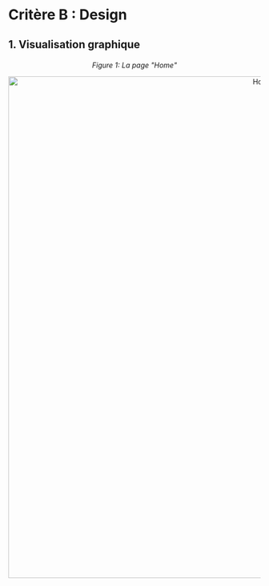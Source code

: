 # Critère B : Design 


## 1. Visualisation graphique

<div style="text-align: center; margin-top: 20px;">
    <p><i>Figure 1: La page "Home"</i></p>
    <img src="C:\Users\peres\OneDrive\Images\Comp sci IA img/Home.png" alt="Home" style="width:1000px;"/>
</div>
